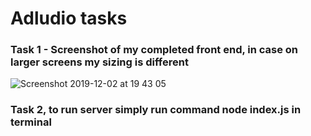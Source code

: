 # Adludio tasks



### Task 1 - Screenshot of my completed front end, in case on larger screens my sizing is different
![Screenshot 2019-12-02 at 19 43 05](https://user-images.githubusercontent.com/43890120/69989722-2dde8400-153c-11ea-9b94-3bfcb28d0acd.png)


### Task 2, to run server simply run command node index.js in terminal

